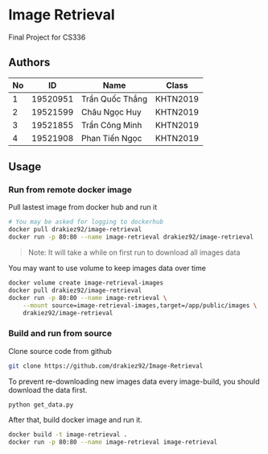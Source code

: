 # Image Retrieval

Final Project for CS336

## Authors

| No  | ID       | Name                     | Class    |
| --- | -------- | ------------------------ | -------- |
| 1   | 19520951 | Trần Quốc Thắng          | KHTN2019 |
| 2   | 19521599 | Châu Ngọc Huy            | KHTN2019 |
| 3   | 19521855 | Trần Công Minh           | KHTN2019 |
| 4   | 19521908 | Phan Tiến Ngọc           | KHTN2019 |

## Usage

### Run from remote docker image

Pull lastest image from docker hub and run it

```bash
# You may be asked for logging to dockerhub
docker pull drakiez92/image-retrieval
docker run -p 80:80 --name image-retrieval drakiez92/image-retrieval
```
> Note: It will take a while on first run to download all images data

You may want to use volume to keep images data over time

```bash
docker volume create image-retrieval-images
docker pull drakiez92/image-retrieval
docker run -p 80:80 --name image-retrieval \
    --mount source=image-retrieval-images,target=/app/public/images \
    drakiez92/image-retrieval
```

### Build and run from source

Clone source code from github

```bash
git clone https://github.com/drakiez92/Image-Retrieval
```

To prevent re-downloading new images data every image-build, you should download the data first.

```bash
python get_data.py
```

After that, build docker image and run it.

```bash
docker build -t image-retrieval .
docker run -p 80:80 --name image-retrieval image-retrieval
```